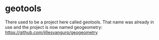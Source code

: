 geotools
========

There used to be a project here called geotools. That name was already in use and the project is now named geogeometry: https://github.com/jillesvangurp/geogeometry

